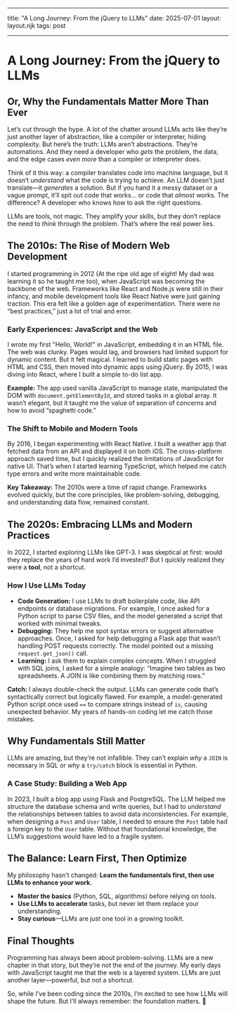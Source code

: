___
title: "A Long Journey: From the jQuery to LLMs" 
date: 2025-07-01
layout: layout.njk
tags: post
___
# A Long Journey: From the jQuery to LLMs
## Or, Why the Fundamentals Matter More Than Ever 
Let’s cut through the hype. A lot of the chatter around LLMs acts like they’re just another layer of abstraction, like a compiler or interpreter, hiding complexity. But here’s the truth: LLMs aren’t abstractions. They’re automations. And they need a developer who _gets_ the problem, the data, and the edge cases _even more_ than a compiler or interpreter does.  

Think of it this way: a compiler translates code into machine language, but it doesn’t _understand_ what the code is trying to achieve. An LLM doesn’t just translate—it _generates_ a solution. But if you hand it a messy dataset or a vague prompt, it’ll spit out code that works… or code that _almost_ works. The difference? A developer who knows how to ask the right questions.  

LLMs are tools, not magic. They amplify your skills, but they don’t replace the need to _think_ through the problem. That’s where the real power lies.

## **The 2010s: The Rise of Modern Web Development**  
I started programming in 2012 (At the ripe old age of eight! My dad was learning it so he taught me too), when JavaScript was becoming the backbone of the web. Frameworks like React and Node.js were still in their infancy, and mobile development tools like React Native were just gaining traction. This era felt like a golden age of experimentation. There were no “best practices,” just a lot of trial and error.  

### **Early Experiences: JavaScript and the Web**  
I wrote my first "Hello, World!" in JavaScript, embedding it in an HTML file. The web was clunky. Pages would lag, and browsers had limited support for dynamic content. But it felt magical. I learned to build static pages with HTML and CSS, then moved into dynamic apps using jQuery. By 2015, I was diving into React, where I built a simple to-do list app.  

**Example:** The app used vanilla JavaScript to manage state, manipulated the DOM with `document.getElementById`, and stored tasks in a global array. It wasn’t elegant, but it taught me the value of separation of concerns and how to avoid “spaghetti code.”  

### **The Shift to Mobile and Modern Tools**  
By 2016, I began experimenting with React Native. I built a weather app that fetched data from an API and displayed it on both iOS. The cross-platform approach saved time, but I quickly realized the limitations of JavaScript for native UI. That’s when I started learning TypeScript, which helped me catch type errors and write more maintainable code.  

**Key Takeaway:** The 2010s were a time of rapid change. Frameworks evolved quickly, but the core principles, like problem-solving, debugging, and understanding data flow, remained constant.  

## **The 2020s: Embracing LLMs and Modern Practices**  
In 2022, I started exploring LLMs like GPT-3. I was skeptical at first: would they replace the years of hard work I’d invested? But I quickly realized they were a **tool**, not a shortcut.  

### **How I Use LLMs Today**  
- **Code Generation:** I use LLMs to draft boilerplate code, like API endpoints or database migrations. For example, I once asked for a Python script to parse CSV files, and the model generated a script that worked with minimal tweaks.  
- **Debugging:** They help me spot syntax errors or suggest alternative approaches. Once, I asked for help debugging a Flask app that wasn’t handling POST requests correctly. The model pointed out a missing `request.get_json()` call.  
- **Learning:** I ask them to explain complex concepts. When I struggled with SQL joins, I asked for a simple analogy: “Imagine two tables as two spreadsheets. A JOIN is like combining them by matching rows.”  

**Catch:** I always double-check the output. LLMs can generate code that’s syntactically correct but logically flawed. For example, a model-generated Python script once used `==` to compare strings instead of `is`, causing unexpected behavior. My years of hands-on coding let me catch those mistakes.  

## **Why Fundamentals Still Matter**  
LLMs are amazing, but they’re not infallible. They can’t explain _why_ a `JOIN` is necessary in SQL or _why_ a `try/catch` block is essential in Python.  

### **A Case Study: Building a Web App**  
In 2023, I built a blog app using Flask and PostgreSQL. The LLM helped me structure the database schema and write queries, but I had to _understand_ the relationships between tables to avoid data inconsistencies. For example, when designing a `Post` and `User` table, I needed to ensure the `Post` table had a foreign key to the `User` table. Without that foundational knowledge, the LLM’s suggestions would have led to a fragile system.  

## **The Balance: Learn First, Then Optimize**  
My philosophy hasn’t changed: **Learn the fundamentals first, then use LLMs to enhance your work.**  

- **Master the basics** (Python, SQL, algorithms) before relying on tools.  
- **Use LLMs to accelerate** tasks, but never let them replace your understanding.  
- **Stay curious**—LLMs are just one tool in a growing toolkit.  

## **Final Thoughts**  
Programming has always been about problem-solving. LLMs are a new chapter in that story, but they’re not the end of the journey. My early days with JavaScript taught me that the web is a layered system. LLMs are just another layer—powerful, but not a shortcut.  

So, while I’ve been coding since the 2010s, I’m excited to see how LLMs will shape the future. But I’ll always remember: the foundation matters. 🌟  

